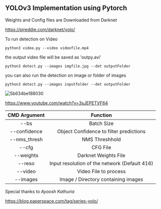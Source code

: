 ## YOLOv3 Implementation using Pytorch

Weights and Config files  are Downloaded from Darknet 

https://pjreddie.com/darknet/yolo/

To run detection on Video 

`python3 video.py --video videofile.mp4 `

the output video file will be saved as 'outpy.avi'

`python3 detect.py --images imgfile.jpg --det outputFolder`

you can also run the detection on image or folder of images

`python3 detect.py --images inputfolder --det outputFolder`

![5b634be188030](https://i.loli.net/2018/08/03/5b634be188030.png)

https://www.youtube.com/watch?v=3sJEPETVF64



| CMD Argument | Function                                      |
|:------------:|:---------------------------------------------:|
| --bs         | Batch Size                                    |
| --confidence | Object Confidence to filter predictions       |
| --nms_thresh | NMS Threshhold                                |
| --cfg        | CFG File                                      |
| --weights    | Darknet Weights File                          |
| --reso       | Input resolution of the network (Default 416) |
| --video      | Video File to process                         |
| --images     | Image / Directory containing images           |

Special thanks to *Ayoosh Kathuria*

https://blog.paperspace.com/tag/series-yolo/
















